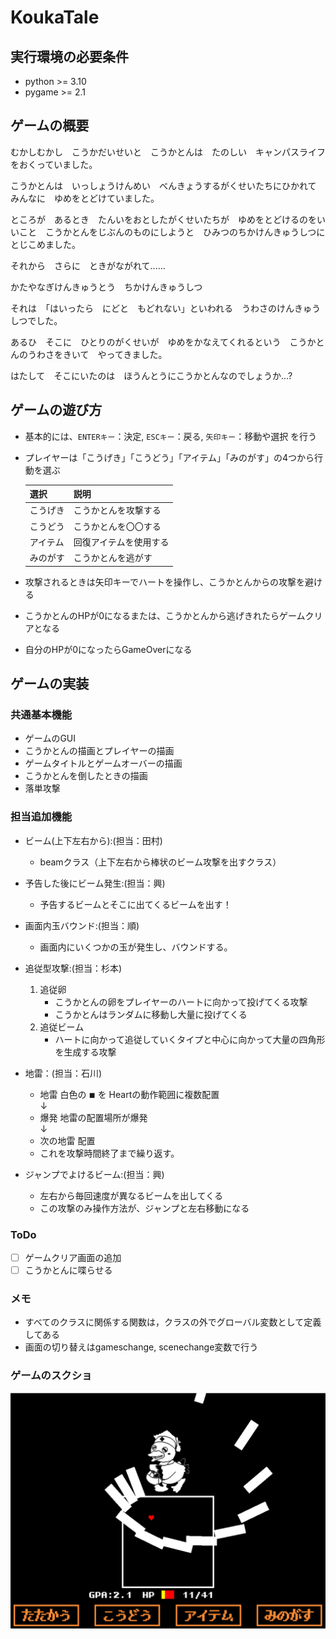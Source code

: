 # **KoukaTale**

## 実行環境の必要条件
* python >= 3.10
* pygame >= 2.1

## ゲームの概要
むかしむかし　こうかだいせいと　こうかとんは　たのしい　キャンパスライフをおくっていました。  

こうかとんは　いっしょうけんめい　べんきょうするがくせいたちにひかれて　みんなに　ゆめをとどけていました。

ところが　あるとき　たんいをおとしたがくせいたちが　ゆめをとどけるのをいいこと　こうかとんをじぶんのものにしようと　ひみつのちかけんきゅうしつに　とじこめました。

それから　さらに　ときがながれて......  

かたやなぎけんきゅうとう　ちかけんきゅうしつ  

それは　「はいったら　にどと　もどれない」といわれる　うわさのけんきゅうしつでした。  

あるひ　そこに　ひとりのがくせいが　ゆめをかなえてくれるという　こうかとんのうわさをきいて　やってきました。

はたして　そこにいたのは　ほうんとうにこうかとんなのでしょうか...?  


## ゲームの遊び方
* 基本的には、`ENTERキー`：決定, `ESCキー`：戻る, `矢印キー`：移動や選択 を行う
* プレイヤーは「こうげき」「こうどう」「アイテム」「みのがす」の4つから行動を選ぶ

  |選択|説明|
  |----|----|
  |こうげき|こうかとんを攻撃する|
  |こうどう|こうかとんを〇〇する|
  |アイテム|回復アイテムを使用する|
  |みのがす|こうかとんを逃がす|

* 攻撃されるときは矢印キーでハートを操作し、こうかとんからの攻撃を避ける
* こうかとんのHPが0になるまたは、こうかとんから逃げきれたらゲームクリアとなる
* 自分のHPが0になったらGameOverになる

## ゲームの実装
### 共通基本機能
* ゲームのGUI
* こうかとんの描画とプレイヤーの描画
* ゲームタイトルとゲームオーバーの描画
* こうかとんを倒したときの描画
* 落単攻撃

### 担当追加機能
* ビーム(上下左右から):(担当：田村)
  * beamクラス（上下左右から棒状のビーム攻撃を出すクラス）

* 予告した後にビーム発生:(担当：興)
  * 予告するビームとそこに出てくるビームを出す！

* 画面内玉バウンド:(担当：順)
  * 画面内にいくつかの玉が発生し、バウンドする。

* 追従型攻撃:(担当：杉本)
  1. 追従卵
     * こうかとんの卵をプレイヤーのハートに向かって投げてくる攻撃
     * こうかとんはランダムに移動し大量に投げてくる
  2. 追従ビーム  
     * ハートに向かって追従していくタイプと中心に向かって大量の四角形を生成する攻撃

* 地雷：(担当：石川)
  * 地雷 白色の ◾︎ を Heartの動作範囲に複数配置  
    ↓  
  * 爆発 地雷の配置場所が爆発  
    ↓  
  * 次の地雷 配置  
  * これを攻撃時間終了まで繰り返す。

* ジャンプでよけるビーム:(担当：興)
  * 左右から毎回速度が異なるビームを出してくる
  * この攻撃のみ操作方法が、ジャンプと左右移動になる

### ToDo
- [ ] ゲームクリア画面の追加
- [ ] こうかとんに喋らせる

### メモ
* すべてのクラスに関係する関数は，クラスの外でグローバル変数として定義してある
* 画面の切り替えはgameschange, scenechange変数で行う

### ゲームのスクショ
![alt text](image-1.png)